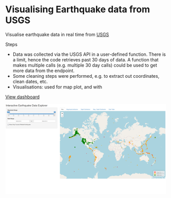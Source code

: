 # Visualising Earthquake data from USGS 

Visualise earthquake data in real time from [USGS](https://www.usgs.gov/programs/earthquake-hazards/earthquakes)

Steps
- Data was collected via the USGS API in a user-defined function. There is a limit, hence the code retrieves past 30 days of data. A function that makes multiple calls (e.g. multiple 30 day calls) could be used to get more data from the endpoint.
- Some cleaning steps were performed, e.g. to extract out coordinates, clean dates, etc.
- Visualisations: <leaflet> used for map plot, and <plotly> with <ggplot>

[View dashboard](https://jojorabbit111.shinyapps.io/earthquakes_visualisation_with_shiny/)

![Screenshot](https://github.com/ianian-dot/Shiny-earthquake-data-visualisation/blob/main/Screenshot%20from%202024-09-17%2016-24-51.png)
